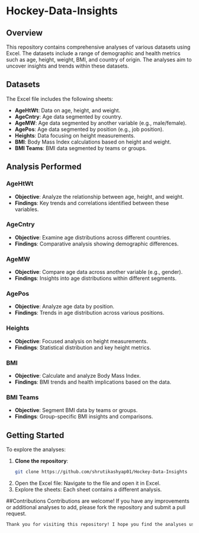# Hockey-Data-Insights

## Overview

This repository contains comprehensive analyses of various datasets using Excel. The datasets include a range of demographic and health metrics such as age, height, weight, BMI, and country of origin. The analyses aim to uncover insights and trends within these datasets.

## Datasets

The Excel file includes the following sheets:

- **AgeHtWt**: Data on age, height, and weight.
- **AgeCntry**: Age data segmented by country.
- **AgeMW**: Age data segmented by another variable (e.g., male/female).
- **AgePos**: Age data segmented by position (e.g., job position).
- **Heights**: Data focusing on height measurements.
- **BMI**: Body Mass Index calculations based on height and weight.
- **BMI Teams**: BMI data segmented by teams or groups.

## Analysis Performed

### AgeHtWt
- **Objective**: Analyze the relationship between age, height, and weight.
- **Findings**: Key trends and correlations identified between these variables.

### AgeCntry
- **Objective**: Examine age distributions across different countries.
- **Findings**: Comparative analysis showing demographic differences.

### AgeMW
- **Objective**: Compare age data across another variable (e.g., gender).
- **Findings**: Insights into age distributions within different segments.

### AgePos
- **Objective**: Analyze age data by position.
- **Findings**: Trends in age distribution across various positions.

### Heights
- **Objective**: Focused analysis on height measurements.
- **Findings**: Statistical distribution and key height metrics.

### BMI
- **Objective**: Calculate and analyze Body Mass Index.
- **Findings**: BMI trends and health implications based on the data.

### BMI Teams
- **Objective**: Segment BMI data by teams or groups.
- **Findings**: Group-specific BMI insights and comparisons.

## Getting Started

To explore the analyses:

1. **Clone the repository**:
   ```bash
   git clone https://github.com/shrutikashyap01/Hockey-Data-Insights
   ```
2. Open the Excel file: Navigate to the file and open it in Excel.
3. Explore the sheets: Each sheet contains a different analysis.

##Contributions
Contributions are welcome! If you have any improvements or additional analyses to add, please fork the repository and submit a pull request.

```bash
Thank you for visiting this repository! I hope you find the analyses useful and insightful.
```
